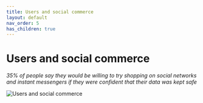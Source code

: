 ```yaml
---
title: Users and social commerce
layout: default
nav_order: 5
has_children: true
---
```


# Users and social commerce

_35% of people say they would be willing to try shopping on social networks and instant messengers if they were confident that their data was kept safe_

![Users and social commerce](/en/assets/images/users_and_social_commerce.png "Users and social commerce")
